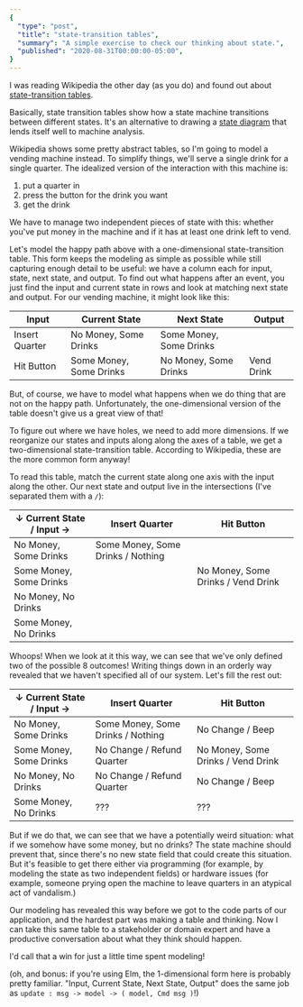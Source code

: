 ```yaml
---
{
  "type": "post",
  "title": "state-transition tables",
  "summary": "A simple exercise to check our thinking about state.",
  "published": "2020-08-31T00:00:00-05:00",
}
---
```


I was reading Wikipedia the other day (as you do) and found out about [state-transition tables](https://en.wikipedia.org/wiki/State-transition_table).

Basically, state transition tables show how a state machine transitions between different states.
It's an alternative to drawing a [state diagram](https://en.wikipedia.org/wiki/State_diagram) that lends itself well to machine analysis.

Wikipedia shows some pretty abstract tables, so I'm going to model a vending machine instead.
To simplify things, we'll serve a single drink for a single quarter.
The idealized version of the interaction with this machine is:

1. put a quarter in
2. press the button for the drink you want
3. get the drink

We have to manage two independent pieces of state with this: whether you've put money in the machine and if it has at least one drink left to vend.

Let's model the happy path above with a one-dimensional state-transition table.
This form keeps the modeling as simple as possible while still capturing enough detail to be useful: we have a column each for input, state, next state, and output.
To find out what happens after an event, you just find the input and current state in rows and look at matching next state and output.
For our vending machine, it might look like this:

| Input          | Current State           | Next State              | Output     |
|----------------|-------------------------|-------------------------|------------|
| Insert Quarter | No Money, Some Drinks   | Some Money, Some Drinks |            |
| Hit Button     | Some Money, Some Drinks | No Money, Some Drinks   | Vend Drink |

But, of course, we have to model what happens when we do thing that are not on the happy path.
Unfortunately, the one-dimensional version of the table doesn't give us a great view of that!

To figure out where we have holes, we need to add more dimensions.
If we reorganize our states and inputs along along the axes of a table, we get a two-dimensional state-transition table.
According to Wikipedia, these are the more common form anyway!

To read this table, match the current state along one axis with the input along the other.
Our next state and output live in the intersections (I've separated them with a `/`):

| ↓ Current State / Input → | Insert Quarter                    | Hit Button                         |
|---------------------------|-----------------------------------|------------------------------------|
| No Money, Some Drinks     | Some Money, Some Drinks / Nothing |                                    |
| Some Money, Some Drinks   |                                   | No Money, Some Drinks / Vend Drink |
| No Money, No Drinks       |                                   |                                    |
| Some Money, No Drinks     |                                   |                                    |

Whoops!
When we look at it this way, we can see that we've only defined two of the possible 8 outcomes!
Writing things down in an orderly way revealed that we haven't specified all of our system.
Let's fill the rest out:

| ↓ Current State / Input → | Insert Quarter                    | Hit Button                         |
|---------------------------|-----------------------------------|------------------------------------|
| No Money, Some Drinks     | Some Money, Some Drinks / Nothing | No Change / Beep                   |
| Some Money, Some Drinks   | No Change / Refund Quarter        | No Money, Some Drinks / Vend Drink |
| No Money, No Drinks       | No Change / Refund Quarter        | No Change / Beep                   |
| Some Money, No Drinks     | ???                               | ???                                |

But if we do that, we can see that we have a potentially weird situation: what if we somehow have some money, but no drinks?
The state machine should prevent that, since there's no new state field that could create this situation.
But it's feasible to get there either via programming (for example, by modeling the state as two independent fields) or hardware issues (for example, someone prying open the machine to leave quarters in an atypical act of vandalism.)

Our modeling has revealed this way before we got to the code parts of our application, and the hardest part was making a table and thinking.
Now I can take this same table to a stakeholder or domain expert and have a productive conversation about what they think should happen.

I'd call that a win for just a little time spent modeling!

(oh, and bonus: if you're using Elm, the 1-dimensional form here is probably pretty familiar.
"Input, Current State, Next State, Output" does the same job as `update : msg -> model -> ( model, Cmd msg )`!)
